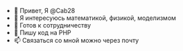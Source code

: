 - 👋 Привет, Я @Cab28
- 👀 Я интересуюсь математикой, физикой, моделизмом
- 💞️ Готов к сотрудничеству
- 🌱 Пишу код на PHP
- 📫 Связаться со мной можно через почту
<!---
- 👋 Hi, I’m @Cab28
- 👀 I’m interested in ...
- 🌱 I’m currently learning ...
- 💞️ I’m looking to collaborate on ...
- 📫 How to reach me ...

Cab28/Cab28 is a ✨ special ✨ repository because its `README.md` (this file) appears on your GitHub profile.
You can click the Preview link to take a look at your changes.
--->
